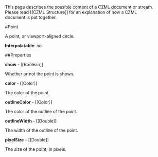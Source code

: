 This page describes the possible content of a CZML document or stream.  Please read [[CZML Structure]] for an explanation of how a CZML document is put together.

#Point

A point, or viewport-aligned circle.

**Interpolatable**: no

##Properties

**show** - [[Boolean]]

Whether or not the point is shown.


**color** - [[Color]]

The color of the point.


**outlineColor** - [[Color]]

The color of the outline of the point.


**outlineWidth** - [[Double]]

The width of the outline of the point.


**pixelSize** - [[Double]]

The size of the point, in pixels.


